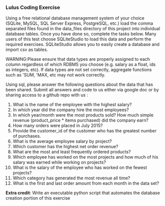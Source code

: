 ### Lulus Coding Exercise

Using a free relational database management system of your choice (SQLite, MySQL, SQL Server Express, PostgreSQL, etc.) load the comma separated files found in the data_files directory of this project into individual database tables. Once you have done so, complete the tasks below. Many users of this test choose SQLiteStudio to load this data and perform the required exercises. SQLiteStudio allows you to easily create a database and import csv as tables.

WARNING:Please ensure that data types are properly assigned to each column regardless of which RDBMS you choose (e.g. salary as a float, ids as integers, etc). If data types are not set correctly, aggregate functions such as 'SUM, 'MAX, etc may not work correctly.

Using sql, please answer the following questions about the data that has been shared.  Submit all answers and code to us either via google doc or by sharing access to a github repo with us :
1. What is the name of the employee with the highest salary?
2. In which year did the company hire the most employees?
3. In which year/month were the most products sold? How much simple revenue (product_price * items purchased) did the company earn?
4. How many orders were placed in July 2015?
5. Provide the customer_id of the customer who has the greatest number of purchases.
6. What is the average employee salary by project?
7. Which customer has the highest net order revenue?
8. What are the most and least frequently ordered products?
9. Which employee has worked on the most projects and how much of his salary was earned while working on projects?
10. What is the salary of the employee who has worked on the fewest projects?
11. Which category has generated the most revenue all time?
12. What is the first and last order amount from each month in the data set?


__Extra credit__:
Write an executable python script that automates the database creation portion of this exercise

